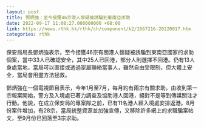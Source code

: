 ```yaml
---
layout: post
title: 鄧炳強：至今接獲46宗港人懷疑被誘騙到東南亞求助
date: 2022-09-17 11:08:27.000000000 +08:00
link: https://news.rthk.hk/rthk/ch/component/k2/1667216-20220917.htm
categories: rthk
---
```


保安局局長鄧炳強表示，至今接獲46宗有關港人懷疑被誘騙到東南亞國家的求助個案，當中33人已確認安全，其中25人已回港，部分人則選擇不回港。仍有13人身處當地，當局可以直接或透過家屬聯絡當事人，雖然自由受限制，但大體上安全，當局會用盡方法拯救。

鄧炳強在一個電視節目表示，今年1月至7月，每月約有兩宗有關求助，由收到第一宗報案開始，警方及入境處已著力調查及協助港人回港，絕對不是等到傳媒關注才行動。他說，在成立保安局的專案隊之前，已有11名港人經入境處安排返港。8月份案件增加，有28宗，當局統整資源並加強宣傳，又移除許多網上的求職騙案帖文，至9月份已回落至3宗求助。
